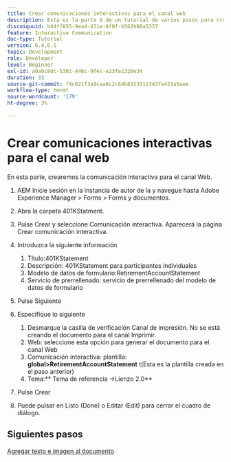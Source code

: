 ```yaml
---
title: Crear comunicaciones interactivas para el canal web
description: Esta es la parte 6 de un tutorial de varios pasos para crear su primer documento de comunicaciones interactivas. En esta parte, crearemos la comunicación interactiva para el canal Web.
discoiquuid: b44ff855-9ead-471e-8f0f-b562b88a5337
feature: Interactive Communication
doc-type: Tutorial
version: 6.4,6.5
topic: Development
role: Developer
level: Beginner
exl-id: a0a0c8dc-5302-446c-9fec-e23fe1320e34
duration: 33
source-git-commit: f4c621f3a9caa8c2c64b8323312343fe421a5aee
workflow-type: tm+mt
source-wordcount: '179'
ht-degree: 3%

---
```


# Crear comunicaciones interactivas para el canal web

En esta parte, crearemos la comunicación interactiva para el canal Web.

1. AEM Inicie sesión en la instancia de autor de la y navegue hasta Adobe Experience Manager > Forms > Forms y documentos.
1. Abra la carpeta 401KStatment.
1. Pulse Crear y seleccione Comunicación interactiva. Aparecerá la página Crear comunicación interactiva.
1. Introduzca la siguiente información

   1. Título:401KStatement
   1. Descripción: 401KStatement para participantes individuales
   1. Modelo de datos de formulario:RetirementAccountStatement
   1. Servicio de prerrellenado: servicio de prerrellenado del modelo de datos de formulario

1. Pulse Siguiente
1. Especifique lo siguiente

   1. Desmarque la casilla de verificación Canal de impresión. No se está creando el documento para el canal Imprimir.
   1. Web: seleccione esta opción para generar el documento para el canal Web
   1. Comunicación interactiva: plantilla: **global>RetirementAccountStatement** t(Esta es la plantilla creada en el paso anterior)
   1. Tema:** Tema de referencia ->Lienzo 2.0**

1. Pulse Crear
1. Puede pulsar en Listo (Done) o Editar (Edit) para cerrar el cuadro de diálogo.

## Siguientes pasos

[Agregar texto e imagen al documento](./partseven.md)
